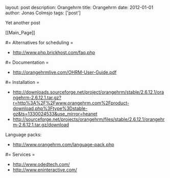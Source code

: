 layout: post
description: Orangehrm
title: Orangehrm
date: 2012-01-01
author: Jonas Colmsjo
tags: ['post']

Yet another post





[[Main_Page]]


#= Alternatives for scheduling =

* http://www.php.brickhost.com/faq.php


#= Documentation =

* http://orangehrmlive.com/OHRM-User-Guide.pdf


#= Installation =

* http://downloads.sourceforge.net/project/orangehrm/stable/2.6.12.1/orangehrm-2.6.12.1.tar.gz?r=http%3A%2F%2Fwww.orangehrm.com%2Fproduct-download.php%3Ftype%3Dstable-gz&ts=1330024533&use_mirror=heanet
* http://sourceforge.net/projects/orangehrm/files/stable/2.6.12.1/orangehrm-2.6.12.1.tar.gz/download


Language packs:
* http://www.orangehrm.com/language-pack.php


#= Services =

* http://www.odedtech.com/
* http://www.eninteractive.com/
